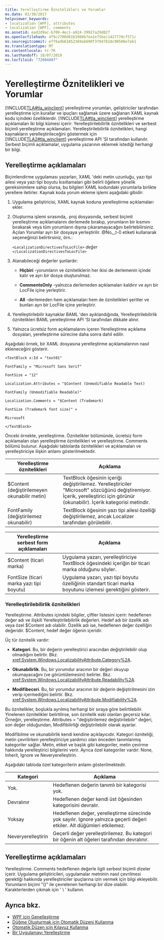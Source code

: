 ```yaml
---
title: Yerelleştirme Öznitelikleri ve Yorumlar
ms.date: 03/30/2017
helpviewer_keywords:
- localization [WPF], attributes
- localization [WPF], comments
ms.assetid: ead2d9ac-b709-4ec1-a924-39927a29d02f
ms.openlocfilehash: 4f9c2700d8163988b7ea1e75bec1427778cf571c
ms.sourcegitcommit: eff6adb61852369ab690f3f047818c90580e7eb1
ms.translationtype: MT
ms.contentlocale: tr-TR
ms.lasthandoff: 10/07/2019
ms.locfileid: "72004897"
---
```

# <a name="localization-attributes-and-comments"></a>Yerelleştirme Öznitelikleri ve Yorumlar
[!INCLUDE[TLA#tla_winclient](../../../../includes/tlasharptla-winclient-md.md)] yerelleştirme yorumları, geliştiriciler tarafından yerelleştirme için kurallar ve ipuçları sağlamak üzere sağlanan XAML kaynak kodu içindeki özelliklerdir. [!INCLUDE[TLA#tla_winclient](../../../../includes/tlasharptla-winclient-md.md)] yerelleştirme açıklamaları iki bilgi kümesi içerir: Yerelleştirilebilirlik öznitelikleri ve serbest biçimli yerelleştirme açıklamaları. Yerelleştirilebilirlik öznitelikleri, hangi kaynakların yerelleştirileceğini göstermek için [!INCLUDE[TLA2#tla_winclient](../../../../includes/tla2sharptla-winclient-md.md)] yerelleştirme API 'SI tarafından kullanılır. Serbest biçimli açıklamalar, uygulama yazarının eklemek istediği herhangi bir bilgi.  

<a name="Localizer_Comments_"></a>   
## <a name="localization-comments"></a>Yerelleştirme açıklamaları  
 Biçimlendirme uygulaması yazarları, XAML 'deki metin uzunluğu, yazı tipi ailesi veya yazı tipi boyutu kısıtlamaları gibi belirli öğelere yönelik gereksinimlere sahip olursa, bu bilgileri XAML kodundaki yorumlarla birlikte yerellere iletirler. Kaynak koda yorum ekleme işlemi aşağıdaki gibidir:  
  
1. Uygulama geliştiricisi, XAML kaynak koduna yerelleştirme açıklamaları ekler.  
  
2. Oluşturma işlemi sırasında,. proj dosyasında, serbest biçimli yerelleştirme açıklamalarını derlemede bırakıp, yorumların bir kısmını bırakarak veya tüm yorumların dışına çıkaramayacağını belirtebilirsiniz. Açılan Yorumlar ayrı bir dosyaya yerleştirilir. @No__t-0 etiketi kullanarak seçeneğinizi belirtirsiniz, örn.:  
  
     `<LocalizationDirectivesToLocFile>` *değer* `</LocalizationDirectivesToLocFile>`  
  
3. Atanabileceği değerler şunlardır:  
  
    - **Hiçbiri** -yorumların ve özniteliklerin her ikisi de derlemenin içinde kalır ve ayrı bir dosya oluşturulmaz.  
  
    - **CommentsOnly** -yalnızca derlemeden açıklamaları kaldırır ve ayrı bir LocFile içine yerleştirir.  
  
    - **All** -derlemeden hem açıklamaları hem de öznitelikleri şeritler ve bunları ayrı bir LocFile içine yerleştirir.  
  
4. Yerelleştirilebilir kaynaklar BAML 'den ayıklandığında, Yerelleştirilebilirlik öznitelikleri BAML yerelleştirme API 'SI tarafından dikkate alınır.  
  
5. Yalnızca ücretsiz form açıklamalarını içeren Yerelleştirme açıklama dosyaları, yerelleştirme sürecine daha sonra dahil edilir.  
  
 Aşağıdaki örnek, bir XAML dosyasına yerelleştirme açıklamalarının nasıl ekleneceğini gösterir.  
  
 `<TextBlock x:Id = "text01"`  
  
 `FontFamily = "Microsoft Sans Serif"`  
  
 `FontSize = "12"`  
  
 `Localization.Attributes = "$Content (Unmodifiable Readable Text)`  
  
 `FontFamily (Unmodifiable Readable)"`  
  
 `Localization.Comments = "$Content (Trademark)`  
  
 `FontSize (Trademark font size)" >`  
  
 `Microsoft`  
  
 `</TextBlock>`  
  
 Önceki örnekte, yerelleştirme. Öznitelikler bölümünde, ücretsiz form açıklamaları olan yerelleştirme öznitelikleri ve yerelleştirme. Comments bölümü bulunur. Aşağıdaki tablolarda öznitelikleri ve açıklamaları ve yerelleştiriciye ilişkin anlamı gösterilmektedir.  
  
|Yerelleştirme öznitelikleri|Açıklama|  
|-----------------------------|-------------|  
|$Content (değiştirilemeyen okunabilir metin)|TextBlock öğesinin içeriği değiştirilemez. Yerelleştiriciler "Microsoft" sözcüğünü değiştiremiyor. İçerik, yerelleştirici için görünür (okunabilir). İçerik kategorisi metindir.|  
|FontFamily (değiştirilemez okunabilir)|TextBlock öğesinin yazı tipi ailesi özelliği değiştirilemez, ancak Localizer tarafından görülebilir.|  
  
|Yerelleştirme serbest form açıklamaları|Açıklama|  
|--------------------------------------|-------------|  
|$Content (ticari marka)|Uygulama yazarı, yerelleştiriciye TextBlock öğesindeki içeriğin bir ticari marka olduğunu söyler.|  
|FontSize (ticari marka yazı tipi boyutu)|Uygulama yazarı, yazı tipi boyutu özelliğinin standart ticari marka boyutunu izlemesi gerektiğini gösterir.|  
  
### <a name="localizability-attributes"></a>Yerelleştirilebilirlik öznitelikleri  
 Yerelleştirme. Attributes içindeki bilgiler, çiftler listesini içerir: hedeflenen değer adı ve ilişkili Yerelleştirilebilirlik değerleri. Hedef adı bir özellik adı veya özel $Content adı olabilir. Özellik adı ise, hedeflenen değer özelliğin değeridir. $Content, hedef değer öğenin içeridir.  
  
 Üç tür öznitelik vardır:  
  
- **Kategori**. Bu, bir değerin yerelleştirici aracından değiştirilebilir olup olmadığını belirtir. Bkz. <xref:System.Windows.LocalizabilityAttribute.Category%2A>.  
  
- **Okunabilirlik**. Bu, bir yorumdur aracının bir değeri okuyup okumayacağını (ve görüntülemesini) belirler. Bkz. <xref:System.Windows.LocalizabilityAttribute.Readability%2A>.  
  
- **Modifibeceri**. Bu, bir yorumdur aracının bir değerin değiştirilmesini izin verip içermediğini belirtir. Bkz. <xref:System.Windows.LocalizabilityAttribute.Modifiability%2A>.  
  
 Bu öznitelikler, boşlukla ayrılmış herhangi bir sıraya göre belirtilebilir. Yinelenen öznitelikler belirtilirse, son öznitelik eski olanları geçersiz kılar. Örneğin, yerelleştirme. Attributes = "değiştirilemez değiştirilebilir" değeri, son değer olduğundan, Modifibilirliği değiştirilebilir olarak ayarlar.  
  
 Modifibilme ve okunabilirlik kendi kendine açıklayıcıdır. Kategori özniteliği, metin çevrilirken yerelleştiriciye yardımcı olan önceden tanımlanmış kategoriler sağlar. Metin, etiket ve başlık gibi kategoriler, metin çevirme hakkında yerelleştirici bilgilerini verir. Ayrıca özel kategoriler vardır: None, Inherit, Ignore ve Neveryerelleştirin.  
  
 Aşağıdaki tabloda özel kategorilerin anlamı gösterilmektedir.  
  
|Kategori|Açıklama|  
|--------------|-------------|  
|Yok.|Hedeflenen değerin tanımlı bir kategorisi yok.|  
|Devralınır|Hedeflenen değer kendi üst öğesinden kategorisini devralır.|  
|Yoksay|Hedeflenen değer, yerelleştirme sürecinde yok sayılır. Ignore yalnızca geçerli değeri etkiler. Alt düğümleri etkilemez.|  
|Neveryerelleştirin|Geçerli değer yerelleştirilemez. Bu kategori bir öğenin alt öğeleri tarafından devralınır.|  
  
<a name="Localization_Comments"></a>   
## <a name="localization-comments"></a>Yerelleştirme açıklamaları  
 Yerelleştirme. Comments hedeflenen değerle ilgili serbest biçimli dizeler içerir. Uygulama geliştiricileri, uygulamalar metninin nasıl çevrilmesi gerektiği hakkında yerelleştiriciler ipuçlarına izin vermek için bilgi ekleyebilir. Yorumların biçimi "()" ile çevrelenen herhangi bir dize olabilir. Karakterlerden çıkmak için ' \\ ' kullanın.  
  
## <a name="see-also"></a>Ayrıca bkz.

- [WPF için Genelleştirme](globalization-for-wpf.md)
- [Düğme Oluşturmak için Otomatik Düzeni Kullanma](how-to-use-automatic-layout-to-create-a-button.md)
- [Otomatik Düzen için Kılavuz Kullanma](how-to-use-a-grid-for-automatic-layout.md)
- [Bir Uygulamayı Yerelleştirme](how-to-localize-an-application.md)
